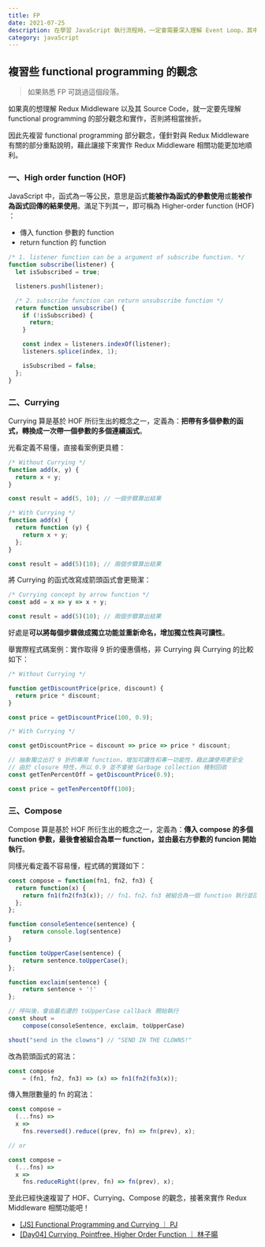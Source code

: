 ```yaml
---
title: FP
date: 2021-07-25
description: 在學習 JavaScript 執行流程時，一定會需要深入理解 Event Loop，其中包含 Call Stack、Callback Queue、Macrotasks、Microtasks 等概念，將在本文中整理說明，期待閱讀完後，就能更完整地回答 promise 與 setTimeout 混在一起時，誰先執行的相關問題。
category: javaScript
---
```


## 複習些 functional programming 的觀念

> 如果熟悉 FP 可跳過這個段落。

如果真的想理解 Redux Middleware 以及其 Source Code，就一定要先理解 functional programming 的部分觀念和實作，否則將相當挫折。

因此先複習 functional programming 部分觀念，僅針對與 Redux Middleware 有關的部分重點說明，藉此讓接下來實作 Redux Middleware 相關功能更加地順利。

### 一、High order function (HOF)

JavaScript 中，函式為一等公民，意思是函式**能被作為函式的參數使用**或**能被作為函式回傳的結果使用**。滿足下列其一，即可稱為 Higher-order function (HOF) ：

- 傳入 function 參數的 function
- return function 的 function

```javascript
/* 1. listener function can be a argument of subscribe function. */
function subscribe(listener) {
  let isSubscribed = true;

  listeners.push(listener);

  /* 2. subscribe function can return unsubscribe function */
  return function unsubscribe() {
    if (!isSubscribed) {
      return;
    }

    const index = listeners.indexOf(listener);
    listeners.splice(index, 1);

    isSubscribed = false;
  };
}
```

### 二、Currying

Currying 算是基於 HOF 所衍生出的概念之一，定義為：**把帶有多個參數的函式，轉換成一次帶一個參數的多個連續函式**。

光看定義不易懂，直接看案例更具體：

```javascript
/* Without Currying */
function add(x, y) {
  return x + y;
}

const result = add(5, 10); // 一個步驟算出結果

/* With Currying */
function add(x) {
  return function (y) {
    return x + y;
  };
}

const result = add(5)(10); // 兩個步驟算出結果
```

將 Currying 的函式改寫成箭頭函式會更簡潔：

```javascript
/* Currying concept by arrow function */
const add = x => y => x + y;

const result = add(5)(10); // 兩個步驟算出結果
```

好處是**可以將每個步驟做成獨立功能並重新命名，增加獨立性與可讀性**。

舉實際程式碼案例：實作取得 9 折的優惠價格，非 Currying 與 Currying 的比較如下：

```javascript
/* Without Currying */

function getDiscountPrice(price, discount) {
  return price * discount;
}

const price = getDiscountPrice(100, 0.9);

/* With Currying */

const getDiscountPrice = discount => price => price * discount;

// 抽象獨立出打 9 折的專用 function，增加可讀性和專一功能性，藉此讓使用更安全
// 由於 closure 特性，所以 0.9 並不會被 Garbage collection 機制回收
const getTenPercentOff = getDiscountPrice(0.9);

const price = getTenPercentOff(100);
```

### 三、Compose

Compose 算是基於 HOF 所衍生出的概念之一，定義為：**傳入 compose 的多個 function 參數，最後會被組合為單一 function，並由最右方參數的 funcion 開始執行**。

同樣光看定義不容易懂，程式碼的實踐如下：

```javascript
const compose = function(fn1, fn2, fn3) {
  return function(x) {
    return fn1(fn2(fn3(x)); // fn1、fn2、fn3 被組合為一個 function 執行並回傳
  };
};

function consoleSentence(sentence) {
    return console.log(sentence)
}

function toUpperCase(sentence) {
    return sentence.toUpperCase();
};

function exclaim(sentence) {
    return sentence + '!'
};

// 呼叫後，會由最右邊的 toUpperCase callback 開始執行
const shout =
    compose(consoleSentence, exclaim, toUpperCase)

shout("send in the clowns") // "SEND IN THE CLOWNS!"
```

改為箭頭函式的寫法：

```javascript
const compose
    = (fn1, fn2, fn3) => (x) => fn1(fn2(fn3(x));
```

傳入無限數量的 fn 的寫法：

```javascript
const compose =
  (...fns) =>
  x =>
    fns.reversed().reduce((prev, fn) => fn(prev), x);

// or

const compose =
  (...fns) =>
  x =>
    fns.reduceRight((prev, fn) => fn(prev), x);
```

至此已經快速複習了 HOF、Currying、Compose 的觀念，接著來實作 Redux Middleware 相關功能吧！

- [[JS] Functional Programming and Currying ｜ PJ](https://pjchender.dev/javascript/js-functional-programming-currying/)
- [[Day04] Currying, Pointfree, Higher Order Function ｜ 林子暘](https://pjchender.dev/javascript/js-functional-programming-currying/)
